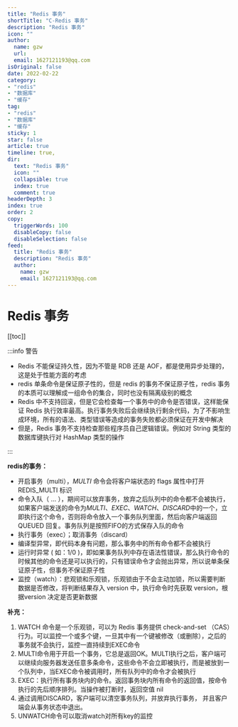 ```yaml
---
title: "Redis 事务"
shortTitle: "C-Redis 事务"
description: "Redis 事务"
icon: ""
author: 
  name: gzw
  url: 
  email: 1627121193@qq.com
isOriginal: false
date: 2022-02-22
category: 
- "redis"
- "数据库"
- "缓存"
tag:
- "redis"
- "数据库"
- "缓存"
sticky: 1
star: false
article: true
timeline: true,
dir:
  text: "Redis 事务"
  icon: ""
  collapsible: true
  index: true
  comment: true
headerDepth: 3
index: true
order: 2
copy:
  triggerWords: 100
  disableCopy: false
  disableSelection: false
feed:
  title: "Redis 事务"
  description: "Redis 事务"
  author:
    name: gzw
    email: 1627121193@qq.com
---
```




# Redis 事务

[[toc]]

:::info 警告

- Redis 不能保证持久性，因为不管是 RDB 还是 AOF，都是使用异步处理的，这是处于性能方面的考虑
- redis 单条命令是保证原子性的，但是 redis 的事务不保证原子性，redis 事务的本质可以理解成一组命令的集合，同时也没有隔离级别的概念
- Redis 中不支持回滚，但是它会检查每一个事务中的命令是否错误，这样能保证 Redis 执行效率最高。执行事务失败后会继续执行剩余代码，为了不影响生成环境，所有的语法、类型错误等造成的事务失败都必须保证在开发中解决
- 但是，Redis 事务不支持检查那些程序员自己逻辑错误。例如对 String 类型的数据库键执行对 HashMap 类型的操作

:::

**redis的事务：**

- 开启事务（multi），*MULTI* 命令会将客户端状态的 flags 属性中打开 REDIS_MULTI 标识
- 命令入队（ ... ），期间可以放弃事务，放弃之后队列中的命令都不会被执行，如果客户端发送的命令为*MULTI*、*EXEC*、*WATCH*、*DISCARD*中的一个，立即执行这个命令，否则将命令放入一个事务队列里面，然后向客户端返回 QUEUED 回复。事务队列是按照FIFO的方式保存入队的命令
- 执行事务（exec）；取消事务（discard）
- 编译型异常，即代码本身有问题，那么事务中的所有命令都不会被执行
- 运行时异常 ( 如：1/0 )，即如果事务队列中存在语法性错误，那么执行命令的时候其他的命令还是可以执行的，只有错误命令才会抛出异常，所以说单条保证原子性，但事务不保证原子性
- 监控（watch）：悲观锁和乐观锁，乐观锁由于不会主动加锁，所以需要判断数据是否修改，将判断结果存入 version 中，执行命令时先获取 version，根据version 决定是否更新数据

**补充：**

1. WATCH 命令是一个乐观锁，可以为 Redis 事务提供 check-and-set （CAS）行为。可以监控一个或多个键，一旦其中有一个键被修改（或删除），之后的事务就不会执行，监控一直持续到EXEC命令
2. MULTI命令用于开启一个事务，它总是返回OK。MULTI执行之后，客户端可以继续向服务器发送任意多条命令，这些命令不会立即被执行，而是被放到一个队列中，当EXEC命令被调用时，所有队列中的命令才会被执行
3. EXEC：执行所有事务块内的命令。返回事务块内所有命令的返回值，按命令执行的先后顺序排列。当操作被打断时，返回空值 nil
4. 通过调用DISCARD，客户端可以清空事务队列，并放弃执行事务， 并且客户端会从事务状态中退出。
5. UNWATCH命令可以取消watch对所有key的监控